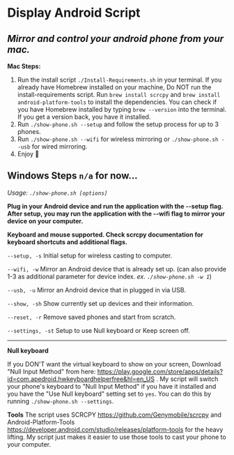 # Display Android Script
*Mirror and control your android phone from your mac.*
---

**Mac Steps:**
1. Run the install script `./Install-Requirements.sh` in your terminal. If you already have Homebrew installed on your machine, Do NOT run the install-requirements script. Run `brew install scrcpy` and `brew install android-platform-tools` to install the dependencies. You can check if you have Homebrew installed by typing `brew --version` into the terminal. If you get a version back, you have it installed.
2. Run `./show-phone.sh --setup` and follow the setup process for up to 3 phones.
3. Run `./show-phone.sh --wifi` for wireless mirroring or `./show-phone.sh --usb` for wired mirroring.
4. Enjoy 🤙️

**Windows Steps**
`n/a` for now...
---

*Usage: `./show-phone.sh [options]`*

**Plug in your Android device and run the application with the --setup flag.**
**After setup, you may run the application with the --wifi flag to mirror your device on your computer.**

**Keyboard and mouse supported. Check scrcpy documentation for keyboard shortcuts and additional flags.**

`--setup, -s`
        Initial setup for wireless casting to computer.

`--wifi, -w`
        Mirror an Android device that is already set up. (can also provide 1-3 as additional parameter for device index. *ex. `./show-phone.sh -w 1`*)

`--usb, -u`
        Mirror an Android device that in plugged in via USB.
 
`--show, -sh`
        Show currently set up devices and their information.
 
`--reset, -r`
        Remove saved phones and start from scratch.

`--settings, -st`
        Setup to use Null keyboard or Keep screen off.

---

**Null keyboard**

If you DON'T want the virtual keyboard to show on your screen, Download "Null Input Method" from here: https://play.google.com/store/apps/details?id=com.apedroid.hwkeyboardhelperfree&hl=en_US . My script will switch your phone's keyboard to "Null Input Method" if you have it installed and you have the "Use Null keyboard" setting set to `yes`. You can do this by running `./show-phone.sh --settings`.

**Tools**
The script uses SCRCPY https://github.com/Genymobile/scrcpy and Android-Platform-Tools https://developer.android.com/studio/releases/platform-tools for the heavy lifting. My script just makes it easier to use those tools to cast your phone to your computer.
